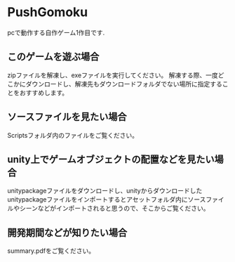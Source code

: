 # PushGomoku
pcで動作する自作ゲーム1作目です.

## このゲームを遊ぶ場合
zipファイルを解凍し、exeファイルを実行してください。
解凍する際、一度どこかにダウンロードし、解凍先もダウンロードフォルダでない場所に指定することをおすすめします。

## ソースファイルを見たい場合
Scriptsフォルダ内のファイルをご覧ください。

## unity上でゲームオブジェクトの配置などを見たい場合
unitypackageファイルをダウンロードし、unityからダウンロードしたunitypackageファイルをインポートするとアセットフォルダ内にソースファイルやシーンなどがインポートされると思うので、そこからご覧ください。

## 開発期間などが知りたい場合
summary.pdfをご覧ください。

